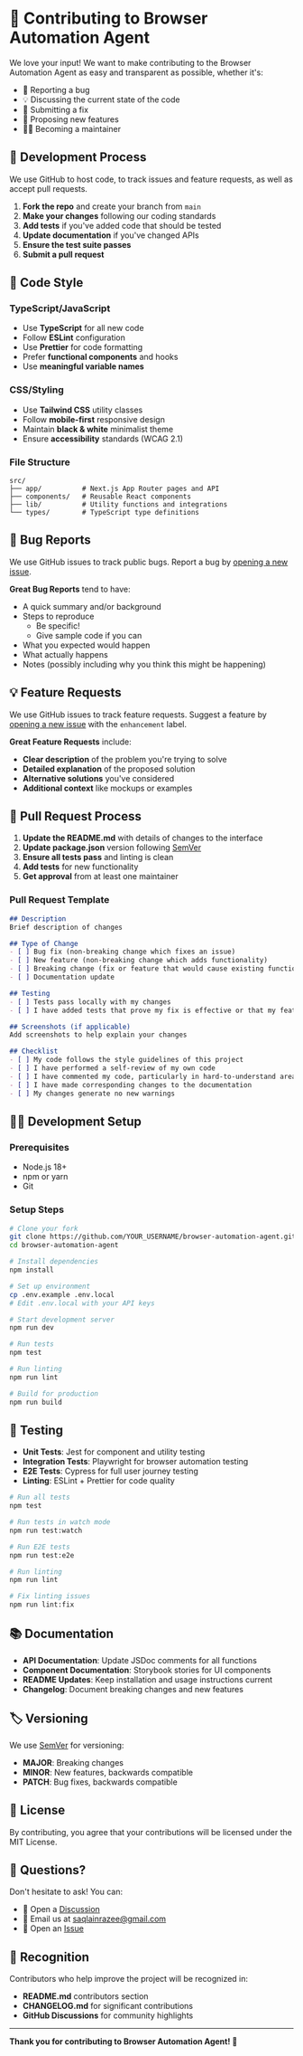 # 🤝 Contributing to Browser Automation Agent

We love your input! We want to make contributing to the Browser Automation Agent as easy and transparent as possible, whether it's:

- 🐛 Reporting a bug
- 💡 Discussing the current state of the code
- 📝 Submitting a fix
- 🚀 Proposing new features
- 👨‍💻 Becoming a maintainer

## 🚀 Development Process

We use GitHub to host code, to track issues and feature requests, as well as accept pull requests.

1. **Fork the repo** and create your branch from `main`
2. **Make your changes** following our coding standards
3. **Add tests** if you've added code that should be tested
4. **Update documentation** if you've changed APIs
5. **Ensure the test suite passes**
6. **Submit a pull request**

## 🎨 Code Style

### TypeScript/JavaScript
- Use **TypeScript** for all new code
- Follow **ESLint** configuration
- Use **Prettier** for code formatting
- Prefer **functional components** and hooks
- Use **meaningful variable names**

### CSS/Styling
- Use **Tailwind CSS** utility classes
- Follow **mobile-first** responsive design
- Maintain **black & white** minimalist theme
- Ensure **accessibility** standards (WCAG 2.1)

### File Structure
```
src/
├── app/          # Next.js App Router pages and API
├── components/   # Reusable React components  
├── lib/          # Utility functions and integrations
└── types/        # TypeScript type definitions
```

## 🐛 Bug Reports

We use GitHub issues to track public bugs. Report a bug by [opening a new issue](https://github.com/razee4315/browser-automation-agent/issues).

**Great Bug Reports** tend to have:

- A quick summary and/or background
- Steps to reproduce
  - Be specific!
  - Give sample code if you can
- What you expected would happen
- What actually happens
- Notes (possibly including why you think this might be happening)

## 💡 Feature Requests

We use GitHub issues to track feature requests. Suggest a feature by [opening a new issue](https://github.com/razee4315/browser-automation-agent/issues) with the `enhancement` label.

**Great Feature Requests** include:

- **Clear description** of the problem you're trying to solve
- **Detailed explanation** of the proposed solution
- **Alternative solutions** you've considered
- **Additional context** like mockups or examples

## 🔄 Pull Request Process

1. **Update the README.md** with details of changes to the interface
2. **Update package.json** version following [SemVer](http://semver.org/)
3. **Ensure all tests pass** and linting is clean
4. **Add tests** for new functionality
5. **Get approval** from at least one maintainer

### Pull Request Template

```markdown
## Description
Brief description of changes

## Type of Change
- [ ] Bug fix (non-breaking change which fixes an issue)
- [ ] New feature (non-breaking change which adds functionality)
- [ ] Breaking change (fix or feature that would cause existing functionality to not work as expected)
- [ ] Documentation update

## Testing
- [ ] Tests pass locally with my changes
- [ ] I have added tests that prove my fix is effective or that my feature works

## Screenshots (if applicable)
Add screenshots to help explain your changes

## Checklist
- [ ] My code follows the style guidelines of this project
- [ ] I have performed a self-review of my own code
- [ ] I have commented my code, particularly in hard-to-understand areas
- [ ] I have made corresponding changes to the documentation
- [ ] My changes generate no new warnings
```

## 🏃‍♂️ Development Setup

### Prerequisites
- Node.js 18+
- npm or yarn
- Git

### Setup Steps
```bash
# Clone your fork
git clone https://github.com/YOUR_USERNAME/browser-automation-agent.git
cd browser-automation-agent

# Install dependencies
npm install

# Set up environment
cp .env.example .env.local
# Edit .env.local with your API keys

# Start development server
npm run dev

# Run tests
npm test

# Run linting
npm run lint

# Build for production
npm run build
```

## 🧪 Testing

- **Unit Tests**: Jest for component and utility testing
- **Integration Tests**: Playwright for browser automation testing
- **E2E Tests**: Cypress for full user journey testing
- **Linting**: ESLint + Prettier for code quality

```bash
# Run all tests
npm test

# Run tests in watch mode
npm run test:watch

# Run E2E tests
npm run test:e2e

# Run linting
npm run lint

# Fix linting issues
npm run lint:fix
```

## 📚 Documentation

- **API Documentation**: Update JSDoc comments for all functions
- **Component Documentation**: Storybook stories for UI components
- **README Updates**: Keep installation and usage instructions current
- **Changelog**: Document breaking changes and new features

## 🏷️ Versioning

We use [SemVer](http://semver.org/) for versioning:

- **MAJOR**: Breaking changes
- **MINOR**: New features, backwards compatible
- **PATCH**: Bug fixes, backwards compatible

## 📄 License

By contributing, you agree that your contributions will be licensed under the MIT License.

## 🤔 Questions?

Don't hesitate to ask! You can:

- 💬 Open a [Discussion](https://github.com/razee4315/browser-automation-agent/discussions)
- 📧 Email us at [saqlainrazee@gmail.com](mailto:saqlainrazee@gmail.com)
- 🐛 Open an [Issue](https://github.com/razee4315/browser-automation-agent/issues)

## 🙏 Recognition

Contributors who help improve the project will be recognized in:

- **README.md** contributors section
- **CHANGELOG.md** for significant contributions
- **GitHub Discussions** for community highlights

---

**Thank you for contributing to Browser Automation Agent! 🎉** 